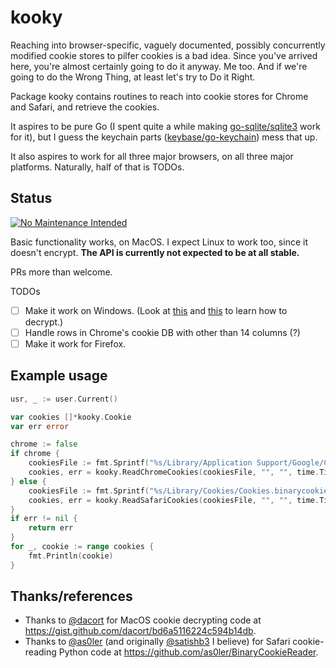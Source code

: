 # kooky

Reaching into browser-specific, vaguely documented, possibly
concurrently modified cookie stores to pilfer cookies is a bad idea.
Since you've arrived here, you're almost certainly going to do it
anyway. Me too. And if we're going to do the Wrong Thing, at least
let's try to Do it Right.

Package kooky contains routines to reach into cookie stores for Chrome
and Safari, and retrieve the cookies.

It aspires to be pure Go (I spent quite a while making
[go-sqlite/sqlite3](https://github.com/go-sqlite/sqlite3) work for
it), but I guess the keychain parts
([keybase/go-keychain](http://github.com/keybase/go-keychain)) mess
that up.

It also aspires to work for all three major browsers, on all three
major platforms. Naturally, half of that is TODOs.

## Status

[![No Maintenance Intended](http://unmaintained.tech/badge.svg)](http://unmaintained.tech/)

Basic functionality works, on MacOS. I expect Linux to work too, since
it doesn't encrypt. **The API is currently not expected to be at all
stable.**

PRs more than welcome.

TODOs

- [ ] Make it work on Windows. (Look at
      [this](https://play.golang.org/p/fknP9AuLU-) and
      [this](https://github.com/cfstras/chromecsv/blob/master/crypt_windows.go)
      to learn how to decrypt.)
- [ ] Handle rows in Chrome's cookie DB with other than 14 columns (?)
- [ ] Make it work for Firefox.

## Example usage
```go
usr, _ := user.Current()

var cookies []*kooky.Cookie
var err error

chrome := false
if chrome {
	cookiesFile := fmt.Sprintf("%s/Library/Application Support/Google/Chrome/Default/Cookies", usr.HomeDir)
	cookies, err = kooky.ReadChromeCookies(cookiesFile, "", "", time.Time{})
} else {
	cookiesFile := fmt.Sprintf("%s/Library/Cookies/Cookies.binarycookies", usr.HomeDir)
	cookies, err = kooky.ReadSafariCookies(cookiesFile, "", "", time.Time{})
}
if err != nil {
	return err
}
for _, cookie := range cookies {
	fmt.Println(cookie)
}
```

## Thanks/references
- Thanks to [@dacort](http://github.com/dacort) for MacOS cookie decrypting
  code at https://gist.github.com/dacort/bd6a5116224c594b14db.
- Thanks to [@as0ler](http://github.com/as0ler)
  (and originally [@satishb3](http://github.com/satishb3) I believe) for
  Safari cookie-reading Python code at https://github.com/as0ler/BinaryCookieReader.
